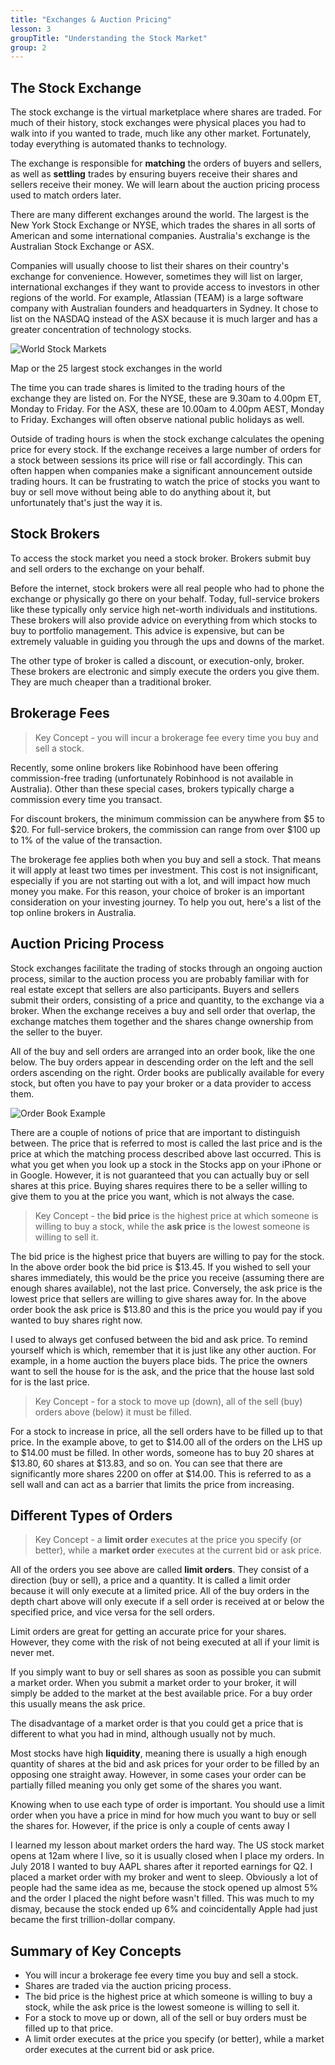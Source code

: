 ```yaml
---
title: "Exchanges & Auction Pricing"
lesson: 3
groupTitle: "Understanding the Stock Market"
group: 2
---
```


## The Stock Exchange
The stock exchange is the virtual marketplace where shares are traded. For much of their history, stock exchanges were physical places you had to walk into if you wanted to trade, much like any other market. Fortunately, today everything is automated thanks to technology.

The exchange is responsible for **matching** the orders of buyers and sellers, as well as **settling** trades by ensuring buyers receive their shares and sellers receive their money. We will learn about the auction pricing process used to match orders later.

There are many different exchanges around the world. The largest is the New York Stock Exchange or NYSE, which trades the shares in all sorts of American and some international companies. Australia's exchange is the Australian Stock Exchange or ASX.

Companies will usually choose to list their shares on their country's exchange for convenience. However, sometimes they will list on larger, international exchanges if they want to provide access to investors in other regions of the world. For example, Atlassian (TEAM) is a large software company with Australian founders and headquarters in Sydney. It chose to list on the NASDAQ instead of the ASX because it is much larger and has a greater concentration of technology stocks.

![World Stock Markets](/education/Largest-Stock-Markets-in-the-World-1.jpeg)

Map or the 25 largest stock exchanges in the world

The time you can trade shares is limited to the trading hours of the exchange they are listed on. For the NYSE, these are 9.30am to 4.00pm ET, Monday to Friday. For the ASX, these are 10.00am to 4.00pm AEST, Monday to Friday. Exchanges will often observe national public holidays as well.

Outside of trading hours is when the stock exchange calculates the opening price for every stock. If the exchange receives a large number of orders for a stock between sessions its price will rise or fall accordingly. This can often happen when companies make a significant announcement outside trading hours. It can be frustrating to watch the price of stocks you want to buy or sell move without being able to do anything about it, but unfortunately that's just the way it is.

## Stock Brokers
To access the stock market you need a stock broker. Brokers submit buy and sell orders to the exchange on your behalf.

Before the internet, stock brokers were all real people who had to phone the exchange or physically go there on your behalf. Today, full-service brokers like these typically only service high net-worth individuals and institutions. These brokers will also provide advice on everything from which stocks to buy to portfolio management. This advice is expensive, but can be extremely valuable in guiding you through the ups and downs of the market.

The other type of broker is called a discount, or execution-only, broker. These brokers are electronic and simply execute the orders you give them. They are much cheaper than a traditional broker.

## Brokerage Fees
> Key Concept - you will incur a brokerage fee every time you buy and sell a stock.

Recently, some online brokers like Robinhood have been offering commission-free trading (unfortunately Robinhood is not available in Australia). Other than these special cases, brokers typically charge a commission every time you transact.

For discount brokers, the minimum commission can be anywhere from $5 to $20. For full-service brokers, the commission can range from over $100 up to 1% of the value of the transaction.

The brokerage fee applies both when you buy and sell a stock. That means it will apply at least two times per investment. This cost is not insignificant, especially if you are not starting out with a lot, and will impact how much money you make. For this reason, your choice of broker is an important consideration on your investing journey. To help you out, here's a list of the top online brokers in Australia.

## Auction Pricing Process
Stock exchanges facilitate the trading of stocks through an ongoing auction process, similar to the auction process you are probably familiar with for real estate except that sellers are also participants. Buyers and sellers submit their orders, consisting of a price and quantity, to the exchange via a broker. When the exchange receives a buy and sell order that overlap, the exchange matches them together and the shares change ownership from the seller to the buyer.

All of the buy and sell orders are arranged into an order book, like the one below. The buy orders appear in descending order on the left and the sell orders ascending on the right. Order books are publically available for every stock, but often you have to pay your broker or a data provider to access them.

![Order Book Example](/education/order-book.png)

There are a couple of notions of price that are important to distinguish between. The price that is referred to most is called the last price and is the price at which the matching process described above last occurred. This is what you get when you look up a stock in the Stocks app on your iPhone or in Google. However, it is not guaranteed that you can actually buy or sell shares at this price. Buying shares requires there to be a seller willing to give them to you at the price you want, which is not always the case.

> Key Concept - the **bid price** is the highest price at which someone is willing to buy a stock, while the **ask price** is the lowest someone is willing to sell it.

The bid price is the highest price that buyers are willing to pay for the stock. In the above order book the bid price is $13.45. If you wished to sell your shares immediately, this would be the price you receive (assuming there are enough shares available), not the last price. Conversely, the ask price is the lowest price that sellers are willing to give shares away for. In the above order book the ask price is $13.80 and this is the price you would pay if you wanted to buy shares right now.

I used to always get confused between the bid and ask price. To remind yourself which is which, remember that it is just like any other auction. For example, in a home auction the buyers place bids. The price the owners want to sell the house for is the ask, and the price that the house last sold for is the last price.

> Key Concept - for a stock to move up (down), all of the sell (buy) orders above (below) it must be filled.

For a stock to increase in price, all the sell orders have to be filled up to that price. In the example above, to get to $14.00 all of the orders on the LHS up to $14.00 must be filled. In other words, someone has to buy 20 shares at $13.80, 60 shares at $13.83, and so on. You can see that there are significantly more shares 2200 on offer at $14.00. This is referred to as a sell wall and can act as a barrier that limits the price from increasing.

## Different Types of Orders
> Key Concept - a **limit order** executes at the price you specify (or better), while a **market order** executes at the current bid or ask price.

All of the orders you see above are called **limit orders**. They consist of a direction (buy or sell), a price and a quantity. It is called a limit order because it will only execute at a limited price. All of the buy orders in the depth chart above will only execute if a sell order is received at or below the specified price, and vice versa for the sell orders.

Limit orders are great for getting an accurate price for your shares. However, they come with the risk of not being executed at all if your limit is never met.

If you simply want to buy or sell shares as soon as possible you can submit a market order. When you submit a market order to your broker, it will simply be added to the market at the best available price. For a buy order this usually means the ask price.

The disadvantage of a market order is that you could get a price that is different to what you had in mind, although usually not by much.

Most stocks have high **liquidity**, meaning there is usually a high enough quantity of shares at the bid and ask prices for your order to be filled by an opposing one straight away. However, in some cases your order can be partially filled meaning you only get some of the shares you want.

Knowing when to use each type of order is important. You should use a limit order when you have a price in mind for how much you want to buy or sell the shares for. However, if the price is only a couple of cents away I

I learned my lesson about market orders the hard way. The US stock market opens at 12am where I live, so it is usually closed when I place my orders. In July 2018 I wanted to buy AAPL shares after it reported earnings for Q2. I placed a market order with my broker and went to sleep. Obviously a lot of people had the same idea as me, because the stock opened up almost 5% and the order I placed the night before wasn't filled. This was much to my dismay, because the stock ended up 6% and coincidentally Apple had just became the first trillion-dollar company.

## Summary of Key Concepts
- You will incur a brokerage fee every time you buy and sell a stock.
- Shares are traded via the auction pricing process.
- The bid price is the highest price at which someone is willing to buy a stock, while the ask price is the lowest someone is willing to sell it.
- For a stock to move up or down, all of the sell or buy orders must be filled up to that price.
- A limit order executes at the price you specify (or better), while a market order executes at the current bid or ask price.